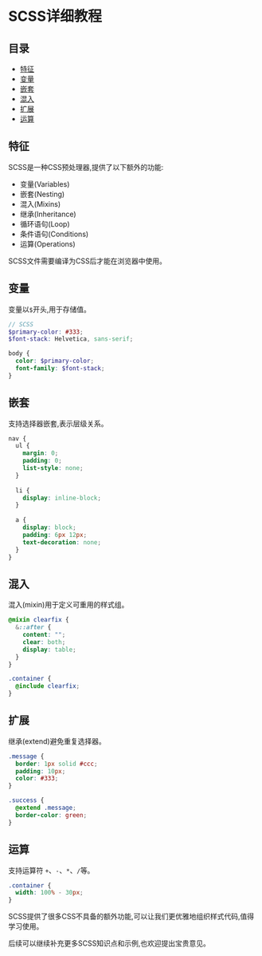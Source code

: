 
# SCSS详细教程

## 目录

- [特征](#特征)
- [变量](#变量)
- [嵌套](#嵌套)
- [混入](#混入)
- [扩展](#扩展)
- [运算](#运算)

## 特征

SCSS是一种CSS预处理器,提供了以下额外的功能:

- 变量(Variables)
- 嵌套(Nesting)
- 混入(Mixins)
- 继承(Inheritance)
- 循环语句(Loop)
- 条件语句(Conditions)
- 运算(Operations)

SCSS文件需要编译为CSS后才能在浏览器中使用。

## 变量

变量以`$`开头,用于存储值。

```scss
// SCSS
$primary-color: #333;
$font-stack: Helvetica, sans-serif;

body {
  color: $primary-color;
  font-family: $font-stack;
}
```

## 嵌套

支持选择器嵌套,表示层级关系。

```scss
nav {
  ul {
    margin: 0;
    padding: 0;
    list-style: none;
  }
  
  li { 
    display: inline-block; 
  }
  
  a {
    display: block;
    padding: 6px 12px;  
    text-decoration: none; 
  }
}
```

## 混入

混入(mixin)用于定义可重用的样式组。

```scss
@mixin clearfix {
  &::after {
    content: "";
    clear: both;
    display: table;
  }
}

.container {
  @include clearfix;
}
```

## 扩展

继承(extend)避免重复选择器。

```scss
.message {
  border: 1px solid #ccc;
  padding: 10px;
  color: #333;
}

.success {
  @extend .message;
  border-color: green;
}
```

## 运算 

支持运算符 `+`、`-`、`*`、`/`等。

```scss
.container {
  width: 100% - 30px;
}
```

SCSS提供了很多CSS不具备的额外功能,可以让我们更优雅地组织样式代码,值得学习使用。

后续可以继续补充更多SCSS知识点和示例,也欢迎提出宝贵意见。